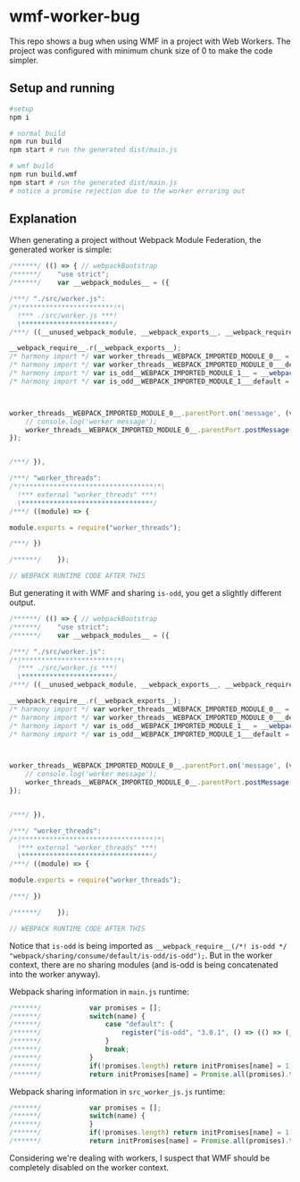 # wmf-worker-bug


This repo shows a bug when using WMF in a project with Web Workers. The project was configured with minimum chunk size of 0 to make the code simpler.

## Setup and running

```bash
#setup
npm i

# normal build
npm run build
npm start # run the generated dist/main.js

# wmf build
npm run build.wmf
npm start # run the generated dist/main.js
# notice a promise rejection due to the worker erroring out
```

## Explanation

When generating a project without Webpack Module Federation, the generated worker is simple:


```js
/******/ (() => { // webpackBootstrap
/******/ 	"use strict";
/******/ 	var __webpack_modules__ = ({

/***/ "./src/worker.js":
/*!***********************!*\
  !*** ./src/worker.js ***!
  \***********************/
/***/ ((__unused_webpack_module, __webpack_exports__, __webpack_require__) => {

__webpack_require__.r(__webpack_exports__);
/* harmony import */ var worker_threads__WEBPACK_IMPORTED_MODULE_0__ = __webpack_require__(/*! worker_threads */ "worker_threads");
/* harmony import */ var worker_threads__WEBPACK_IMPORTED_MODULE_0___default = /*#__PURE__*/__webpack_require__.n(worker_threads__WEBPACK_IMPORTED_MODULE_0__);
/* harmony import */ var is_odd__WEBPACK_IMPORTED_MODULE_1__ = __webpack_require__(/*! is-odd */ "./node_modules/is-odd/index.js");
/* harmony import */ var is_odd__WEBPACK_IMPORTED_MODULE_1___default = /*#__PURE__*/__webpack_require__.n(is_odd__WEBPACK_IMPORTED_MODULE_1__);



worker_threads__WEBPACK_IMPORTED_MODULE_0__.parentPort.on('message', (v) => {
    // console.log('worker message');
    worker_threads__WEBPACK_IMPORTED_MODULE_0__.parentPort.postMessage(is_odd__WEBPACK_IMPORTED_MODULE_1___default()(v.isOdd));
});


/***/ }),

/***/ "worker_threads":
/*!*********************************!*\
  !*** external "worker_threads" ***!
  \*********************************/
/***/ ((module) => {

module.exports = require("worker_threads");

/***/ })

/******/ 	});

// WEBPACK RUNTIME CODE AFTER THIS
```


But generating it with WMF and sharing `is-odd`, you get a slightly different output.

```js
/******/ (() => { // webpackBootstrap
/******/ 	"use strict";
/******/ 	var __webpack_modules__ = ({

/***/ "./src/worker.js":
/*!***********************!*\
  !*** ./src/worker.js ***!
  \***********************/
/***/ ((__unused_webpack_module, __webpack_exports__, __webpack_require__) => {

__webpack_require__.r(__webpack_exports__);
/* harmony import */ var worker_threads__WEBPACK_IMPORTED_MODULE_0__ = __webpack_require__(/*! worker_threads */ "worker_threads");
/* harmony import */ var worker_threads__WEBPACK_IMPORTED_MODULE_0___default = /*#__PURE__*/__webpack_require__.n(worker_threads__WEBPACK_IMPORTED_MODULE_0__);
/* harmony import */ var is_odd__WEBPACK_IMPORTED_MODULE_1__ = __webpack_require__(/*! is-odd */ "webpack/sharing/consume/default/is-odd/is-odd");
/* harmony import */ var is_odd__WEBPACK_IMPORTED_MODULE_1___default = /*#__PURE__*/__webpack_require__.n(is_odd__WEBPACK_IMPORTED_MODULE_1__);



worker_threads__WEBPACK_IMPORTED_MODULE_0__.parentPort.on('message', (v) => {
    // console.log('worker message');
    worker_threads__WEBPACK_IMPORTED_MODULE_0__.parentPort.postMessage(is_odd__WEBPACK_IMPORTED_MODULE_1___default()(v.isOdd));
});


/***/ }),

/***/ "worker_threads":
/*!*********************************!*\
  !*** external "worker_threads" ***!
  \*********************************/
/***/ ((module) => {

module.exports = require("worker_threads");

/***/ })

/******/ 	});

// WEBPACK RUNTIME CODE AFTER THIS
```


Notice that `is-odd` is being imported as `__webpack_require__(/*! is-odd */ "webpack/sharing/consume/default/is-odd/is-odd");`. But in the worker context, there are no sharing modules (and is-odd is being concatenated into the worker anyway).


Webpack sharing information in `main.js` runtime:

```js
/******/ 			var promises = [];
/******/ 			switch(name) {
/******/ 				case "default": {
/******/ 					register("is-odd", "3.0.1", () => (() => (__webpack_require__(/*! ./node_modules/is-odd/index.js */ "./node_modules/is-odd/index.js"))), 1);
/******/ 				}
/******/ 				break;
/******/ 			}
/******/ 			if(!promises.length) return initPromises[name] = 1;
/******/ 			return initPromises[name] = Promise.all(promises).then(() => (initPromises[name] = 1));
```

Webpack sharing information in `src_worker_js.js` runtime:

```js
/******/ 			var promises = [];
/******/ 			switch(name) {
/******/ 			}
/******/ 			if(!promises.length) return initPromises[name] = 1;
/******/ 			return initPromises[name] = Promise.all(promises).then(() => (initPromises[name] = 1));
```

Considering we're dealing with workers, I suspect that WMF should be completely disabled on the worker context.




